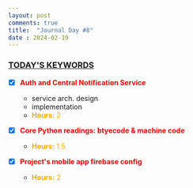 ```yaml
---
layout: post
comments: true
title:  "Journal Day #8"
date : 2024-02-19
---
```



<h3 style = "text-decoration : underline;"> TODAY'S KEYWORDS </h3>

* [X] <span style="color: red;">**Auth and Central Notification Service**</span>
  - service arch. design
  - implementation
  - <span style="color: orange;">**Hours:** 2</span>

* [X] <span style="color: red;">**Core Python readings: btyecode & machine code**</span>

  - <span style="color: orange;">**Hours:** 1.5</span>


* [X] <span style="color: red;">**Project's mobile app firebase config**</span>

  - <span style="color: orange;">**Hours:** 2</span>
  




